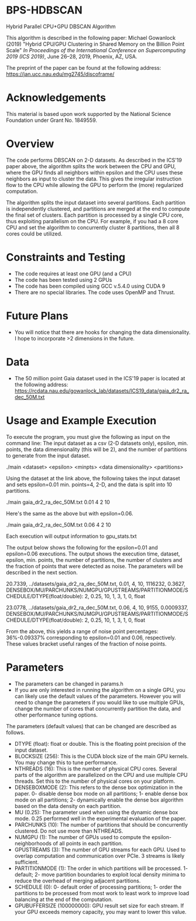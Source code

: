 # BPS-HDBSCAN
Hybrid Parallel CPU+GPU DBSCAN Algorithm

This algorithm is described in the following paper: Michael Gowanlock (2019) "Hybrid CPU/GPU Clustering in Shared Memory on the Billion Point Scale" *In Proceedings of the International Conference on Supercomputing 2019 (ICS 2019)*, June 26–28, 2019, Phoenix, AZ, USA.

The preprint of the paper can be found at the following address: https://jan.ucc.nau.edu/mg2745/discoframe/

# Acknowledgements
This material is based upon work supported by the National Science Foundation under Grant No. 1849559.

# Overview
The code performs DBSCAN on 2-D datasets. As described in the ICS'19 paper above, the algorithm splits the work between the CPU and GPU, where the GPU finds all neighbors within epsilon and the CPU uses these neighbors as input to cluster the data. This gives the irregular instruction flow to the CPU while allowing the GPU to perform the (more) regularized computation.

The algorithm splits the input dataset into several partitions. Each partition is independently clustered, and partitions are merged at the end to compute the final set of clusters. Each partition is processed by a single CPU core, thus exploiting parallelism on the CPU. For example, if you had a 8 core CPU and set the algorithm to concurrently cluster 8 partitions, then all 8 cores could be utilized. 


# Constraints and Testing
- The code requires at least one GPU (and a CPU)
- The code has been tested using 2 GPUs
- The code has been compiled using GCC v.5.4.0 using CUDA 9
- There are no special libraries. The code uses OpenMP and Thrust.

# Future Plans
- You will notice that there are hooks for changing the data dimensionality. I hope to incorporate >2 dimensions in the future.

# Data
- The 50 million point Gaia dataset used in the ICS'19 paper is located at the following address: https://rcdata.nau.edu/gowanlock_lab/datasets/ICS19_data/gaia_dr2_ra_dec_50M.txt

# Usage and Example Execution
To execute the program, you must give the following as input on the command line: The input dataset as a csv (2-D datasets only), epsilon, min. points, the data dimensionality (this will be 2), and the number of partitions to generate from the input dataset.

./main \<dataset\> \<epsilon\> \<minpts\> \<data dimensionality\> \<partitions\>
  
Using the dataset at the link above, the following takes the input dataset and sets epsilon=0.01 min. points=4, 2-D, and the data is split into 10 partitions.

./main gaia_dr2_ra_dec_50M.txt 0.01 4 2 10


Here's the same as the above but with epsilon=0.06.

./main gaia_dr2_ra_dec_50M.txt 0.06 4 2 10

Each execution will output information to gpu_stats.txt

The output below shows the following for the epsilon=0.01 and epsilon=0.06 executions. The output shows the execution time, dataset, epsilon, min. points, the number of partitions, the number of clusters and the fraction of points that were detected as noise. The parameters will be described in the next section.

20.7339, ../datasets/gaia_dr2_ra_dec_50M.txt, 0.01, 4, 10, 1116232, 0.3627, DENSEBOX/MU/PARCHUNKS/NUMGPU/GPUSTREAMS/PARTITIONMODE/SCHEDULE/DTYPE(float/double): 2, 0.25, 10, 1, 3, 1, 0, float

23.0778, ../datasets/gaia_dr2_ra_dec_50M.txt, 0.06, 4, 10, 9155, 0.0009337, DENSEBOX/MU/PARCHUNKS/NUMGPU/GPUSTREAMS/PARTITIONMODE/SCHEDULE/DTYPE(float/double): 2, 0.25, 10, 1, 3, 1, 0, float

From the above, this yields a range of noise point percentages: 36%-0.09337% corresponding to epsilon=0.01 and 0.06, respectively. These values bracket useful ranges of the fraction of noise points.

# Parameters
- The parameters can be changed in params.h
- If you are only interested in running the algorithm on a single GPU, you can likely use the default values of the parameters. However you will need to change the parameters if you would like to use multiple GPUs, change the number of cores that concurrently partition the data, and other performance tuning options.

The parameters (default values) that can be changed are described as follows.
- DTYPE (float): float or double. This is the floating point precision of the input dataset. 
- BLOCKSIZE (256): This is the CUDA block size of the main GPU kernels. You may change this to tune performance.  
- NTHREADS (16): This is the number of physical CPU cores. Several parts of the algorithm are parallelized on the CPU and use multiple CPU threads. Set this to the number of physical cores on your platform.
- DENSEBOXMODE (2): This refers to the dense box optimization in the paper. 0- disable dense box mode on all partitions; 1- enable dense box mode on all partitions; 2- dynamically enable the dense box algorithm based on the data density on each partition.
- MU (0.25): The parameter used when using the dynamic dense box mode. 0.25 performed well in the experimental evaluation of the paper.
- PARCHUNKS (10): The number of partitions that should be concurrently clustered. Do not use more than NTHREADS.
- NUMGPU (1): The number of GPUs used to compute the epsilon-neighborhoods of all points in each partition.
- GPUSTREAMS (3): The number of GPU streams for each GPU. Used to overlap computation and communication over PCIe. 3 streams is likely sufficient.
- PARTITIONMODE (1): The order in which partitions will be processed. 1- default; 2- move partition boundaries to exploit local density minima to reduce the overhead of merging adjacent partitions.
- SCHEDULE (0): 0- default order of processing partitions; 1- order the partitions to be processed from most work to least work to improve load balancing at the end of the computation.
- GPUBUFFERSIZE (100000000): GPU result set size for each stream. If your GPU exceeds memory capacity, you may want to lower this value.




